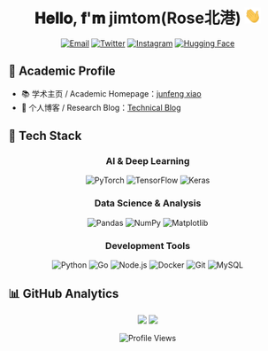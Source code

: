 <h1 align="center">𝐇𝐞𝐥𝐥𝐨, 𝐟'𝐦 jimtom(Rose北港) <img src="https://raw.githubusercontent.com/ABSphreak/ABSphreak/master/gifs/Hi.gif" width="30px"></h1>

<div align="center">
  
  [![Email](https://img.shields.io/badge/Email-jimt40395%40gmail.com-blue?style=flat-square&logo=gmail)](mailto:jimt40395@gmail.com)
  [![Twitter](https://img.shields.io/badge/Twitter-@jimt40395-1DA1F2?style=flat-square&logo=twitter)](https://twitter.com/jimt40395)
  [![Instagram](https://img.shields.io/badge/Instagram-@jimtom592__-E4405F?style=flat-square&logo=instagram)](https://www.instagram.com/jimtom592_)
  [![Hugging Face](https://img.shields.io/badge/🤗%20Hugging%20Face-yellow?style=flat-square)](https://huggingface.co/jimtom)
  
</div>

## 🔬 Academic Profile

<div align="left">
  
  - 📚 学术主页 / Academic Homepage：<a href="" target="_blank">junfeng xiao</a>
  - 📝 个人博客 / Research Blog：<a href="https://na4ec0b6aem.feishu.cn/wiki/KsZxw7NuKiQnolkGm5icawl9nrg" target="_blank">Technical Blog</a>
  
</div>

## 🤖 Tech Stack

<div align="center">

### AI & Deep Learning
![PyTorch](https://img.shields.io/badge/PyTorch-EE4C2C?style=for-the-badge&logo=pytorch&logoColor=white)
![TensorFlow](https://img.shields.io/badge/TensorFlow-FF6F00?style=for-the-badge&logo=tensorflow&logoColor=white)
![Keras](https://img.shields.io/badge/Keras-D00000?style=for-the-badge&logo=keras&logoColor=white)

### Data Science & Analysis
![Pandas](https://img.shields.io/badge/Pandas-150458?style=for-the-badge&logo=pandas&logoColor=white)
![NumPy](https://img.shields.io/badge/NumPy-013243?style=for-the-badge&logo=numpy&logoColor=white)
![Matplotlib](https://img.shields.io/badge/Matplotlib-11557c?style=for-the-badge)

### Development Tools
![Python](https://img.shields.io/badge/Python-3776AB?style=for-the-badge&logo=python&logoColor=white)
![Go](https://img.shields.io/badge/Go-00ADD8?style=for-the-badge&logo=go&logoColor=white)
![Node.js](https://img.shields.io/badge/Node.js-339933?style=for-the-badge&logo=node.js&logoColor=white)
![Docker](https://img.shields.io/badge/Docker-2496ED?style=for-the-badge&logo=docker&logoColor=white)
![Git](https://img.shields.io/badge/Git-F05032?style=for-the-badge&logo=git&logoColor=white)
![MySQL](https://img.shields.io/badge/MySQL-4479A1?style=for-the-badge&logo=mysql&logoColor=white)

</div>

## 📊 GitHub Analytics

<div align="center">
  <img height="180em" src="https://github-readme-stats.vercel.app/api?username=2404589803&show_icons=true&theme=radical"/>
  <img height="180em" src="https://github-readme-stats.vercel.app/api/top-langs/?username=2404589803&layout=compact&theme=radical"/>
</div>

<div align="center">
  
  ![Profile Views](https://komarev.com/ghpvc/?username=2404589803&color=blueviolet&style=for-the-badge)
  
</div>
